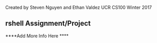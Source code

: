 Created by Steven Nguyen and Ethan Valdez
UCR CS100 Winter 2017 

rshell Assignment/Project
---------------------------
****Add More Info Here ****
